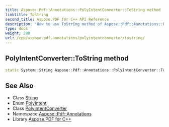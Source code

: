 ```yaml
---
title: Aspose::Pdf::Annotations::PolyIntentConverter::ToString method
linktitle: ToString
second_title: Aspose.PDF for C++ API Reference
description: 'How to use ToString method of Aspose::Pdf::Annotations::PolyIntentConverter class in C++.'
type: docs
weight: 200
url: /cpp/aspose.pdf.annotations/polyintentconverter/tostring/
---
```

## PolyIntentConverter::ToString method




```cpp
static System::String Aspose::Pdf::Annotations::PolyIntentConverter::ToString(PolyIntent value)
```

## See Also

* Class [String](../../../system/string/)
* Enum [PolyIntent](../../polyintent/)
* Class [PolyIntentConverter](../)
* Namespace [Aspose::Pdf::Annotations](../../)
* Library [Aspose.PDF for C++](../../../)
